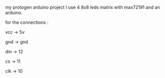my protogen arduino project
I use 4 8x8 leds matrix with max72191 and an arduino.



for the connections :

vcc -> 5v

gnd -> gnd

din -> 12

cs -> 11

clk -> 10

